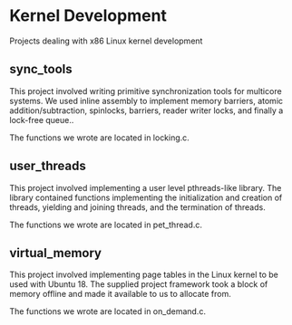 # Kernel Development
Projects dealing with x86 Linux kernel development
 
## sync_tools 
This project involved writing primitive synchronization tools for multicore systems. We used inline assembly to implement memory barriers, atomic addition/subtraction, spinlocks, barriers, reader writer locks, and finally a lock-free queue..   
 
The functions we wrote are located in locking.c. 
  
## user_threads 
This project involved implementing a user level pthreads-like library. The library contained functions implementing the initialization and creation of threads, yielding and joining threads, and the termination of threads. 
 
The functions we wrote are located in pet_thread.c. 
 
## virtual_memory 
This project involved implementing page tables in the Linux kernel to be used with Ubuntu 18. The supplied project framework took a block of memory offline and made it available to us to allocate from. 
 
The functions we wrote are located in on_demand.c. 


